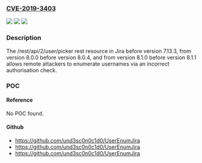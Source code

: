 ### [CVE-2019-3403](https://cve.mitre.org/cgi-bin/cvename.cgi?name=CVE-2019-3403)
![](https://img.shields.io/static/v1?label=Product&message=Jira&color=blue)
![](https://img.shields.io/static/v1?label=Version&message=%3C%207.13.3%20&color=brighgreen)
![](https://img.shields.io/static/v1?label=Vulnerability&message=Incorrect%20Authorization%20(CWE-863)&color=brighgreen)

### Description

The /rest/api/2/user/picker rest resource in Jira before version 7.13.3, from version 8.0.0 before version 8.0.4, and from version 8.1.0 before version 8.1.1 allows remote attackers to enumerate usernames via an incorrect authorisation check.

### POC

#### Reference
No POC found.

#### Github
- https://github.com/und3sc0n0c1d0/UserEnumJira
- https://github.com/und3sc0n0c1d0/UserEnumJira
- https://github.com/und3sc0n0c1d0/UserEnumJira

